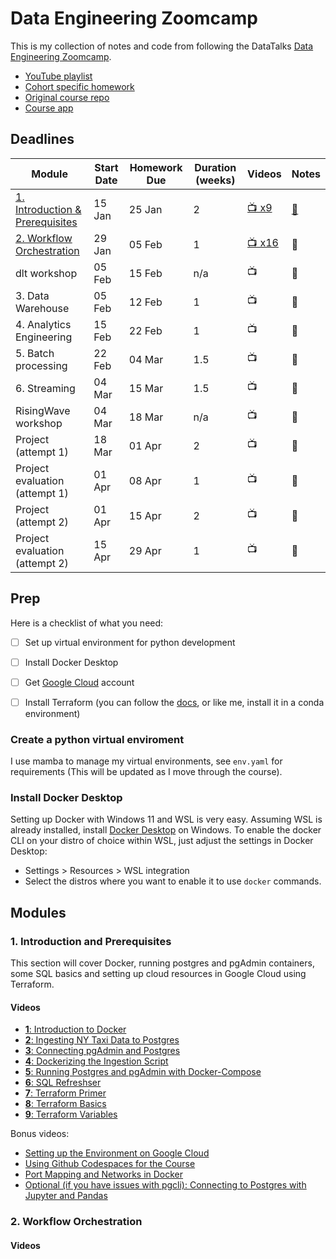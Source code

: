 # Data Engineering Zoomcamp

This is my collection of notes and code from following the DataTalks [Data Engineering Zoomcamp](https://github.com/DataTalksClub/data-engineering-zoomcamp).

- [YouTube playlist](https://www.youtube.com/playlist?list=PL3MmuxUbc_hJed7dXYoJw8DoCuVHhGEQb)
- [Cohort specific homework](https://github.com/DataTalksClub/data-engineering-zoomcamp/blob/main/cohorts/2024)
- [Original course repo](https://github.com/DataTalksClub/data-engineering-zoomcamp)
- [Course app](https://dezoomcamp.streamlit.app)

## Deadlines

| Module                                                                                                                       | Start Date | Homework Due | Duration (weeks) | Videos                                       | Notes                                     |
| ---------------------------------------------------------------------------------------------------------------------------- | ---------- | ------------ | ---------------- | -------------------------------------------- | ----------------------------------------- |
| [1. Introduction & Prerequisites](https://github.com/DataTalksClub/data-engineering-zoomcamp/tree/main/01-docker-terraform)  | 15 Jan     | 25 Jan       | 2                | [📺 x9](#1-introduction-and-prerequisites) | [📝](./modules/1_intro_prereqs/notes.md) |
| [2. Workflow Orchestration ](https://github.com/DataTalksClub/data-engineering-zoomcamp/tree/main/02-workflow-orchestration) | 29 Jan     | 05 Feb       | 1                | [📺 x16](#2-workflow-orchestration)         | 📝                                       |
| dlt workshop                                                                                                                 | 05 Feb     | 15 Feb       | n/a              | 📺                                          | 📝                                       |
| 3. Data Warehouse                                                                                                            | 05 Feb     | 12 Feb       | 1                | 📺                                          | 📝                                       |
| 4. Analytics Engineering                                                                                                     | 15 Feb     | 22 Feb       | 1                | 📺                                          | 📝                                       |
| 5. Batch processing                                                                                                          | 22 Feb     | 04 Mar       | 1.5              | 📺                                          | 📝                                       |
| 6. Streaming                                                                                                                 | 04 Mar     | 15 Mar       | 1.5              | 📺                                          | 📝                                       |
| RisingWave workshop                                                                                                          | 04 Mar     | 18 Mar       | n/a              | 📺                                          | 📝                                       |
| Project (attempt 1)                                                                                                          | 18 Mar     | 01 Apr       | 2                | 📺                                          | 📝                                       |
| Project evaluation (attempt 1)                                                                                               | 01 Apr     | 08 Apr       | 1                | 📺                                          | 📝                                       |
| Project (attempt 2)                                                                                                          | 01 Apr     | 15 Apr       | 2                | 📺                                          | 📝                                       |
| Project evaluation (attempt 2)                                                                                               | 15 Apr     | 29 Apr       | 1                | 📺                                          | 📝                                       |


## Prep

Here is a checklist of what you need:
- [ ] Set up virtual environment for python development
- [ ] Install Docker Desktop
- [ ] Get [Google Cloud](https://console.cloud.google.com/welcome) account
- [ ] Install Terraform (you can follow the [docs](https://developer.hashicorp.com/terraform/install?product_intent=terraform), or like me, install it in a conda environment)


### Create a python virtual enviroment

I use mamba to manage my virtual environments, see `env.yaml` for requirements (This will be updated as I move through the course).


### Install Docker Desktop

Setting up Docker with Windows 11 and WSL is very easy. Assuming WSL is already installed, install [Docker Desktop](https://www.docker.com/products/docker-desktop/) on Windows. 
To enable the docker CLI on your distro of choice within WSL, just adjust the settings in Docker Desktop:
- Settings > Resources > WSL integration
- Select the distros where you want to enable it to use `docker` commands.


## Modules

### 1. Introduction and Prerequisites

This section will cover Docker, running postgres and pgAdmin containers, some SQL basics and setting up cloud resources in Google Cloud using Terraform.

#### Videos
- [**1**: Introduction to Docker](https://www.youtube.com/watch?v=EYNwNlOrpr0&list=PL3MmuxUbc_hJed7dXYoJw8DoCuVHhGEQb&index=4)
- [**2**: Ingesting NY Taxi Data to Postgres](https://www.youtube.com/watch?v=2JM-ziJt0WI&list=PL3MmuxUbc_hJed7dXYoJw8DoCuVHhGEQb&index=5) 
- [**3**: Connecting pgAdmin and Postgres](https://www.youtube.com/watch?v=hCAIVe9N0ow&list=PL3MmuxUbc_hJed7dXYoJw8DoCuVHhGEQb&index=7)
- [**4**: Dockerizing the Ingestion Script](https://www.youtube.com/watch?v=B1WwATwf-vY&list=PL3MmuxUbc_hJed7dXYoJw8DoCuVHhGEQb&index=8)
- [**5**: Running Postgres and pgAdmin with Docker-Compose](https://www.youtube.com/watch?v=hKI6PkPhpa0&list=PL3MmuxUbc_hJed7dXYoJw8DoCuVHhGEQb&index=9)
- [**6**: SQL Refreshser](https://www.youtube.com/watch?v=QEcps_iskgg&list=PL3MmuxUbc_hJed7dXYoJw8DoCuVHhGEQb&index=10) 
- [**7**: Terraform Primer](https://www.youtube.com/watch?v=s2bOYDCKl_M&list=PL3MmuxUbc_hJed7dXYoJw8DoCuVHhGEQb&index=11)
- [**8**: Terraform Basics](https://www.youtube.com/watch?v=Y2ux7gq3Z0o&list=PL3MmuxUbc_hJed7dXYoJw8DoCuVHhGEQb&index=12)
- [**9**: Terraform Variables](https://www.youtube.com/watch?v=PBi0hHjLftk&list=PL3MmuxUbc_hJed7dXYoJw8DoCuVHhGEQb&index=13)

Bonus videos:
- [Setting up the Environment on Google Cloud](https://www.youtube.com/watch?v=ae-CV2KfoN0&list=PL3MmuxUbc_hJed7dXYoJw8DoCuVHhGEQb&index=14)
- [Using Github Codespaces for the Course](https://www.youtube.com/watch?v=XOSUt8Ih3zA&list=PL3MmuxUbc_hJed7dXYoJw8DoCuVHhGEQb&index=15)
- [Port Mapping and Networks in Docker](https://www.youtube.com/watch?v=tOr4hTsHOzU&list=PL3MmuxUbc_hJed7dXYoJw8DoCuVHhGEQb&index=16)
- [Optional (if you have issues with pgcli): Connecting to Postgres with Jupyter and Pandas](https://www.youtube.com/watch?v=3IkfkTwqHx4&list=PL3MmuxUbc_hJed7dXYoJw8DoCuVHhGEQb&index=6)

### 2. Workflow Orchestration


#### Videos